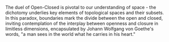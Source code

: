 
The duel of Open-Closed is pivotal to our understanding of space - the dichotomy underlies key elements of topological spaces and their subsets. In this paradox, boundaries mark the divide between the open and closed, inviting contemplation of the interplay between openness and closure in limitless dimensions, encapsulated by Johann Wolfgang von Goethe's words, "a man sees in the world what he carries in his heart."

